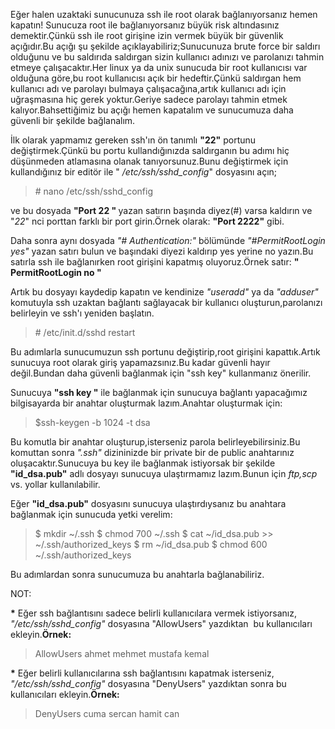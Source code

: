 <html><body><p>Eğer halen uzaktaki sunucunuza ssh ile root olarak bağlanıyorsanız hemen kapatın! Sunucuza root ile bağlanıyorsanız büyük risk altındasınız demektir.Çünkü ssh ile root girişine izin vermek büyük bir güvenlik açığıdır.Bu açığı şu şekilde açıklayabiliriz;Sunucunuza brute force bir saldırı olduğunu ve bu saldırıda saldırgan sizin kullanıcı adınızı ve parolanızı  tahmin etmeye çalışacaktır.Her linux ya da unix sunucuda bir root kullanıcısı var olduğuna göre,bu root kullanıcısı açık bir hedeftir.Çünkü saldırgan hem kullanıcı adı ve parolayı bulmaya çalışacağına,artık kullanıcı adı için uğraşmasına hiç gerek yoktur.Geriye sadece parolayı tahmin etmek kalıyor.Bahsettiğimiz bu açığı hemen kapatalım ve sunucumuza daha güvenli bir şekilde bağlanalım.

İlk olarak yapmamız gereken ssh'ın ön tanımlı <strong>"22"</strong> portunu değiştirmek.Çünkü bu portu kullandığınızda saldırganın bu adımı hiç düşünmeden atlamasına olanak tanıyorsunuz.Bunu değiştirmek için kullandığınız bir editör ile "<em> /etc/ssh/sshd_config</em>" dosyasını açın;
</p><blockquote># nano /etc/ssh/sshd_config</blockquote>
ve bu dosyada <strong>"Port 22 " </strong>yazan satırın başında diyez(#)  varsa kaldırın ve "<em>22</em>" nci porttan farklı bir port girin.Örnek olarak: <strong>"Port 2222"</strong> gibi.

Daha sonra aynı dosyada <em>"# Authentication:"</em> bölümünde <em>"#PermitRootLogin yes"</em> yazan satırı bulun ve başındaki diyezi kaldırıp yes yerine no yazın.Bu satırla ssh ile bağlanırken root girişini kapatmış oluyoruz.Örnek satır: <strong> " PermitRootLogin no "</strong>

Artık bu dosyayı kaydedip kapatın ve kendinize <em>"useradd"</em> ya da <em>"adduser"</em> komutuyla ssh uzaktan bağlantı sağlayacak bir kullanıcı oluşturun,parolanızı belirleyin ve ssh'ı yeniden başlatın.
<blockquote># /etc/init.d/sshd restart</blockquote>
Bu adımlarla sunucumuzun ssh portunu değiştirip,root girişini kapattık.Artık sunucuya root olarak giriş yapamazsınız.Bu kadar güvenli hayır değil.Bundan daha güvenli bağlanmak için "ssh key" kullanmanız önerilir.

Sunucuya <strong>"ssh key "</strong> ile bağlanmak için sunucuya bağlantı yapacağımız bilgisayarda bir anahtar oluşturmak lazım.Anahtar oluşturmak için:
<blockquote>$ssh-keygen -b 1024 -t dsa</blockquote>
Bu komutla bir anahtar oluşturup,isterseniz parola belirleyebilirsiniz.Bu komuttan sonra <em>".ssh" </em>dizininizde bir private bir de public anahtarınız oluşacaktır.Sunucuya bu key ile bağlanmak istiyorsak bir şekilde <strong>"id_dsa.pub"</strong> adlı dosyayı sunucuya ulaştırmamız lazım.Bunun için <em>ftp,scp</em> vs. yollar kullanılabilir.

Eğer <strong>"id_dsa.pub"</strong> dosyasını sunucuya ulaştırdıysanız bu anahtara bağlanmak için sunucuda yetki verelim:
<blockquote>$ mkdir ~/.ssh
$ chmod 700 ~/.ssh
$ cat ~/id_dsa.pub &gt;&gt; ~/.ssh/authorized_keys
$ rm ~/id_dsa.pub
$ chmod 600 ~/.ssh/authorized_keys</blockquote>
Bu adımlardan sonra sunucumuza bu anahtarla bağlanabiliriz.

NOT:

<strong>*</strong> Eğer ssh bağlantısını sadece belirli kullanıcılara vermek istiyorsanız,<em> "/etc/ssh/sshd_config"</em> dosyasına "AllowUsers" yazdıktan  bu kullanıcıları ekleyin.<strong>Örnek:</strong>



<blockquote>AllowUsers ahmet mehmet mustafa kemal</blockquote>



<strong>*</strong> Eğer belirli kullanıcılarına ssh bağlantısını kapatmak isterseniz, <em>"/etc/ssh/sshd_config"</em> dosyasına "DenyUsers" yazdıktan sonra bu kullanıcıları ekleyin.<strong>Örnek:</strong>



<blockquote>DenyUsers cuma sercan hamit can</blockquote>

</body></html>